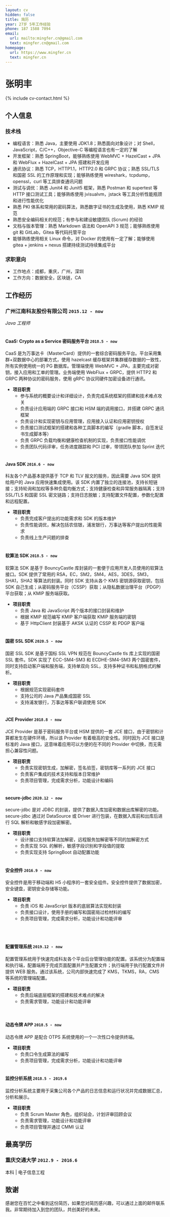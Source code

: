 ```yaml
---
layout: cv
hidden: false
title: 简历
year: 27岁 5年工作经验
phone: 187 1588 7094
email:
  url: mailto:mingfer.cn@gmail.com
  text: mingfer.cn@gmail.com
homepage:
  url: https://www.mingfer.cn
  text: mingfer.cn
---
```


# 张明丰

<!--
include contact information from the front matter
Supported arguments:
    - homepage: url, text
    - phone
    - email
-->

{% include cv-contact.html %}

## 个人信息

### **技术栈** 
- 编程语言：熟悉 Java，主要使用 JDK1.8；熟悉面向对象设计；对 Shell，JavaScript，C/C++，Objective-C 等编程语言也有一定的了解
- 开发框架：熟悉 SpringBoot，能够熟练使用 WebMVC + HazelCast + JPA 和 WebFlux + HazelCast + JPA 搭建和开发应用
- 通讯协议：熟悉 TCP，HTTP1.1，HTTP2.0 和 GRPC 协议；熟悉 SSL/TLS 和国密 SSL 的工作原理和实现；能够熟练使用 wireshark，tcpdump，openssl，curl 等工具排查通讯问题
- 测试与调优：熟悉 Junit4 和 Junit5 框架，熟悉 Postman 和 supertest 等 HTTP 接口测试工具；能够熟练使用 jvisualvm，jstack 等工具分析性能瓶颈和进行性能优化
- 熟悉 PKI 体系和常用的密码算法，熟悉数字证书的生成及使用，熟悉 KMIP 规范
- 熟悉安全编码相关的规范；有参与和建设敏捷团队 (Scrum) 的经验
- 文档与版本管理：熟悉 Markdown 语法和 OpenAPI 3 规范；能够熟练使用 git 和 GitLab，Gitea 等代码托管平台
- 能够熟练使用相关 Linux 命令，对 Docker 的使用有一定了解；能够使用 gitea + jenkins + nexus 搭建持续测试持续集成平台

### **求职意向**
<!-- - 期望薪资：25k - 30k 元/月 -->
- 工作地点：成都，重庆，广州，深圳
- 工作方向：数据安全，区块链，CA

## 工作经历

### **广州江南科友股份有限公司** `2015.12 - now`

*Java 工程师*<br><br>

#### **CaaS: Crypto as a Service 密码服务平台** `2018.5 - now`

CaaS 是为万事达卡（MasterCard）提供的一套综合密码服务平台。平台采用集群+双数据中心的部署方式，使用 hazelcast 缓存框架并集群缓存数据的一致性，所有实例使用统一的 PG 数据库。管理端使用 WebMVC + JPA，主要完成对密钥，接入应用和工单的管理。业务端使用 WebFlux + GRPC，提供 HTTP2 和 GRPC 两种协议的密码服务，使用 gRPC 协议同硬件加密设备进行通讯。
- **项目职责**
    - 参与系统的概要设计和详细设计，负责完成系统框架的搭建和技术难点攻关
    - 负责设计应用端的 GRPC 接口和 HSM 端的调用接口，并搭建 GRPC 通讯框架
    - 负责设计和实现密钥与应用管理，应用接入认证和应用密钥授权
    - 负责接口测试框架的搭建和各种工具脚本的编写（gradle 脚本，自签发证书生成脚本等）
    - 负责 GRPC 负载均衡和健康检查机制的实现，负责接口性能调优
    - 负责团队代码评审，任务进度跟踪和 PCI 过审，带领团队参加 Sprint 迭代
<br><br>

#### **Java SDK** `2016.6 - now`

科友各个产品基本提供基于 TCP 和 TLV 报文的服务，因此需要 Java SDK 提供给用户的 Java 应用快速集成使用。该 SDK 内置了独立的连接池，支持长短链接；支持轮询和加权等多种负载均衡方式；支持健康检查和异常服务器隔离；支持 SSL/TLS 和国密 SSL 密文链路；支持日志脱敏；支持配置文件配置，参数化配置和远程配置。
- **项目职责**
    + 负责完成客户提出的功能需求和 SDK 的版本维护
    + 负责性能调优，解决包括农信银，浦发银行，万事达等客户提出的性能需求
    + 负责线上生产问题的排查
<br><br>

#### **软算法 SDK** `2018.5 - now`

软算法 SDK 是基于 BouncyCastle 库封装的一套便于应用开发人员使用的软算法接口。SDK 提供了常用的 RSA，EC，SM2，SM4，AES，3DES，SM3，SHA1，SHA2 等算法的封装。同时 SDK 支持从各个 KMS 密钥源获取密钥，包括 SDK 自己生成；从密码服务平台（CSSP）获取；从隐私数据治理平台（PDGP）平台获取；从 KMIP 服务端获取。
- **项目职责**
    + 负责 Java 和 JavaScript 两个版本的接口封装和维护
    + 根据 KMIP 规范编写 KMIP 客户端获取 KMIP 服务端的密钥
    + 基于 HttpClient 封装基于 AKSK 认证的 CSSP 和 PDGP 客户端
<br><br>

#### **国密 SSL SDK** `2020.5 - now`

国密 SSL SDK 是基于国标 SSL VPN 规范在 BouncyCastle tls 库上实现的国密 SSL 套件。SDK 实现了 ECC-SM4-SM3 和 ECDHE-SM4-SM3 两个国密套件，同时支持启动客户端和服务端，支持单双向 SSL，支持多种证书和私钥格式的解析。
- **项目职责**
    + 根据规范实现密码套件
    + 支持公司的 Java 产品集成国密 SSL
    + 支持浦发银行，万事达等客户联调使用 SDK
<br><br>

#### **JCE Provider** `2018.8 - now`

JCE Provider 是基于密码服务平台或 HSM 提供的一套 JCE 接口，由于密钥和计算都发生在硬件环境，所以该 Provider 有着极高的安全性。同时因为 JCE 接口是标准的 Java 接口，这意味着应用可以方便的在不同的 Provider 中切换，而无需担心兼容性问题。
- **项目职责**
    + 负责实现密钥生成，加解密，签名验签，密钥库等一系列的 JCE 接口
    + 负责客户集成的技术支持和版本日常维护
    + 负责项目管理，完成需求分析，功能设计和编码
<br><br>

#### **secure-jdbc** `2020.12 - now`

secure-jdbc 是对 JDBC 的封装，提供了数据入库加密和数据出库解密的功能。secure-jdbc 通过对 DataSource 或 Driver 进行包装，在数据入库前和出库后进行 SQL 解析和敏感字段加密解密。
- **项目职责**
    + 设计接口支持软算法加解密，远程服务加解密等不同的加解密方式
    + 负责实现 SQL 的解析，敏感字段识别和字段值的提取
    + 负责实现支持 SpringBoot 自动配置功能 
<br><br>

#### **安全控件** `2016.9 - now`

安全控件是用于移动端和 H5 小程序的一套安全组件。安全控件提供了数据加密，安全键盘，密钥安全存储等功能。
- **项目职责**
    + 负责 iOS 和 JavaScript 版本的底层算法实现和封装
    + 负责接口设计，使用手册的编写和国密局过检材料的编写
    + 负责项目管理，完成需求分析，功能设计和功能评审

<br><br>

#### **配置管理系统** `2019.12 - now`

配置管理系统用于快速完成科友各个平台后台管理功能的配置。该系统分为配置端和执行端，配置端用于完成页面配置并产生配置文件；执行端用于执行配置文件并提供 WEB 服务。通过该系统，公司内部快速完成了 KMS，TKMS，RA，CMS 等系统的管理端配置。
- **项目职责**
    + 负责后端底层框架的搭建和技术难点的解决
    + 负责需求管理，功能设计和功能评审  
<br><br>

#### **动态令牌 APP** `2018.5 - now`

动态令牌 APP 是配合 OTPS 系统使用的一个一次性口令提供终端。
- **项目职责**
    + 负责口令生成算法的编写
    + 负责项目管理，完成需求分析，功能设计和功能评审 
<br><br>

#### **监控分析系统** `2018.5 - 2019.6`

监控分析系统主要用于采集公司各个产品的日志信息和运行状况并完成数据汇总，分析和展示。
- **项目职责**
    + 负责 Scrum Master 角色，组织站会，计划评审回顾会议
    + 负责需求管理，功能设计和功能评审  
    + 负责项目管理并通过 CMMI 认证


## 最高学历
### **重庆交通大学** `2012.9 - 2016.6`
本科 | 电子信息工程


## 致谢

感谢您在百忙之中看到这份简历，如果您对简历感兴趣，可以通过上面的邮件联系我。非常期待加入到您的团队，共创美好的未来。


